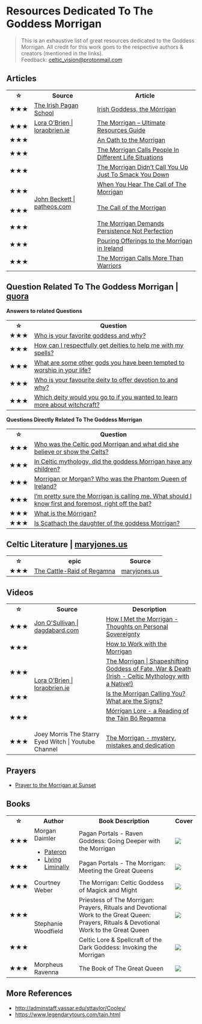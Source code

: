 # Resources Dedicated To The Goddess Morrigan

> This is an exhaustive list of great resources dedicated to the Goddess Morrigan. 
> All credit for this work goes to the respective authors & creators (mentioned in the links).
> <br>Feedback: celtic_vision@protonmail.com


## Articles

<table>
    <tr>
        <th>☆</th>
        <th>Source</th>
        <th>Article</th>
    </tr>
    <tr>
        <td>
            ★★★ 
        </td>
        <td>
            <a href="https://irishpagan.school" target="_blank">The Irish Pagan School</a>
        </td>
        <td>
            <a href="https://irishpagan.school/the-morrigan" target="_blank">Irish Goddess, the Mórrígan</a>
        </td>
    </tr>
    <tr>
        <td>
            ★★★ 
        </td>
        <td>
            <a href="https://loraobrien.ie">Lora O’Brien | loraobrien.ie</a>
        </td>
        <td>
            <a href="https://loraobrien.ie/the-morrigan-resources-guide" target="_blank">The Morrigan – Ultimate Resources Guide</a>
        </td>
    </tr>
    <tr>
        <td>
            ★★★ 
        </td>
        <td rowspan="8">
            <a href="https://www.patheos.com/blogs/johnbeckett">John Beckett | patheos.com</a>
        </td>
        <td>
            <a href="https://www.patheos.com/blogs/johnbeckett/2017/07/an-oath-to-the-morrigan.html">An Oath to the Morrigan</a>
        </td>
    </tr>
    <tr>
        <td>
            ★★★ 
        </td>
        <td>
            <a href="https://www.patheos.com/blogs/johnbeckett/2019/01/the-morrigan-calls-people-in-different-life-situations.html">The Morrigan Calls People In Different Life Situations</a>
        </td>
   <tr>
        <td>
            ★★★ 
        </td>
       <td>
           <a href="https://www.patheos.com/blogs/johnbeckett/2021/07/the-morrigan-didnt-call-you-up-just-to-smack-you-down.html">The Morrigan Didn’t Call You Up Just To Smack You Down</a>
       </td>
   </tr>
   <tr>
        <td>
            ★★★ 
        </td>
       <td>
           <a href="https://www.patheos.com/blogs/johnbeckett/2017/07/hear-call-morrigan.html">When You Hear The Call of The Morrigan</a></p>
       </td>
   </tr>
   <tr>
        <td>
            ★★★ 
        </td>
        <td>
            <a href="https://www.patheos.com/blogs/johnbeckett/2012/07/the-call-of-the-morrigan.html">The Call of the Morrigan</a></p>
        </td>
  </tr>
  <tr>
        <td>
            ★★★ 
        </td>
        <td>
            <a href="https://www.patheos.com/blogs/johnbeckett/2020/01/the-morrigan-demands-persistence-not-perfection.html">The Morrigan Demands Persistence Not Perfection</a>
        </td>
  </tr>
  <tr>
        <td>
            ★★★ 
        </td>
        <td>
            <a href="https://www.patheos.com/blogs/johnbeckett/2018/06/pouring-offerings-to-the-morrigan-in-ireland.html">Pouring Offerings to the Morrigan in Ireland</a>
        </td>
  </tr>
  <tr>
        <td>
            ★★★ 
        </td>
        <td>
            <a href="https://www.patheos.com/blogs/johnbeckett/2018/02/morrigan-calls-warriors.html">The Morrigan Calls More Than Warriors</a>
        </td>
  </tr>
</table>





## Question Related To The Goddess Morrigan | [quora](https://www.quora.com)

**Answers to related Questions**

<table>
    <tr>
        <th>☆</th>
        <th>Question</th>
    </tr>
    <tr>
        <td>
            ★★★ 
        </td>
        <td>            
            <a href="https://rmto.quora.com/Who-is-your-favorite-goddess-and-why-1?ch=10&amp;oid=399459064&amp;share=54cf6cb8&amp;target_type=answer">Who is your favorite goddess and why?</a>
        </td>
    </tr>
    <tr>
        <td>
            ★★★ 
        </td>
        <td>            
            <a href="https://magicmanifestationbalance.quora.com/How-can-I-respectfully-get-deities-to-help-me-with-my-spells-1?ch=10&amp;oid=351630776&amp;share=2e62fb65&amp;target_type=answer">How can I respectfully get deities to help me with my spells?</a>
        </td>
    </tr>
    <tr>
        <td>
            ★★★ 
        </td>
        <td>
<a href="https://rmto.quora.com/What-are-some-other-gods-you-have-been-tempted-to-worship-in-your-life">What are some other gods you have been tempted to worship in your life?</a>
        </td>
    </tr>
    <tr>
        <td>
            ★★★ 
        </td>
        <td>
<a href="https://rmto.quora.com/Who-is-your-favourite-deity-to-offer-devotion-to-and-why">Who is your favourite deity to offer devotion to and why?</a>
        </td>
    </tr>
    <tr>
        <td>
            ★★★ 
        </td>
        <td>
<a href="https://forbiddenknowledge.quora.com/Which-deity-would-you-go-to-if-you-wanted-to-learn-more-about-witchcraft">Which deity would you go to if you wanted to learn more about witchcraft?</a>
        </td>
    </tr>    
 </table>   
 


**Questions Directly Related To The Goddess Morrigan**

<table>
    <tr>
        <th>☆</th>
        <th>Question</th>
    </tr>
    <tr>
        <td>
            ★★★ 
        </td>
        <td>         
<a href="https://www.quora.com/Who-was-the-Celtic-god-Morrigan-and-what-did-she-believe-or-show-the-Celts">Who was the Celtic god Morrigan and what did she believe or show the Celts?</a>
        </td>
    </tr>
    <tr>
        <td>
            ★★★ 
        </td>
        <td>            
            <a href="https://www.quora.com/In-Celtic-mythology-did-the-goddess-Morrigan-have-any-children">In Celtic mythology, did the goddess Morrigan have any children?</a>
        </td>
    </tr>
    <tr>
        <td>
            ★★★ 
        </td>
        <td>
<a href="https://www.quora.com/Morrigan-or-Morgan-Who-was-the-Phantom-Queen-of-Ireland">Morrigan or Morgan? Who was the Phantom Queen of Ireland?</a>
        </td>
    </tr>
    <tr>
        <td>
            ★★★ 
        </td>
        <td>
<a href="https://www.quora.com/I-m-pretty-sure-the-Morrigan-is-calling-me-What-should-I-know-first-and-foremost-right-off-the-bat">I’m pretty sure the Morrigan is calling me. What should I know first and foremost, right off the bat?</a>
        </td>
    </tr>
    <tr>
        <td>
            ★★★ 
        </td>
        <td>
<a href="https://www.quora.com/What-is-the-M%C3%B3rrigan">What is the Mórrigan?</a>
        </td>
    </tr>
    <tr>
        <td>
            ★★★ 
        </td>
        <td>
<a href="https://www.quora.com/Is-Scathach-the-daughter-of-the-goddess-Morrigan">Is Scathach the daughter of the goddess Morrigan?</a>
        </td>
    </tr>
 </table>  

 
## Celtic Literature | [maryjones.us](https://www.maryjones.us/ctexts)

<table>
    <tr>
        <th>☆</th>
        <th>epic</th>
        <th>Source</th>
    </tr>
    <tr>
        <td>
            ★★★ 
        </td>
        <td>
            <a href="https://www.maryjones.us/ctexts/regamna.html" target="_blank">The Cattle-Raid of Regamna</a>
        </td>
        <td>
            <a href="https://www.maryjones.us">maryjones.us</a>
        </td>
    </tr>
</table> 


## Videos

<table>
    <tr>
        <th>☆</th>
        <th>Source</th>
        <th>Description</th>
    </tr>
    <tr>
        <td>
            ★★★ 
        </td>
        <td>
           <a href="https://www.dagdabard.com">Jon O'Sullivan | dagdabard.com</a>
        </td>
        <td>
            <a href="https://www.youtube.com/watch?v=FVSrRY38bjA">How I Met the Morrigan - Thoughts on Personal Sovereignty</a>
        </td>
    </tr>
    <tr>
        <td>
            ★★★ 
        </td>
        <td rowspan="4">
           <a href="https://loraobrien.ie">Lora O’Brien | loraobrien.ie</a>
        </td>
        <td>
            <a href="https://www.youtube.com/watch?v=RakzNrRCjXk">How to Work with the Morrigan</a>
        </td>
    </tr>
    <tr>
        <td>
            ★★★ 
        </td>
        <td>
          <a href="https://www.youtube.com/watch?v=TR5_7i_k-Rc">The Morrigan | Shapeshifting Goddess of Fate, War &amp; Death (Irish - Celtic Mythology with a Native!)</a>
        </td>
    </tr>
    <tr>
        <td>
            ★★★ 
        </td>
        <td>
          <a href="https://www.youtube.com/watch?v=C0KW6iNlGtg">Is the Morrigan Calling You? What are the Signs?</a>
        </td>
  </tr>
  <tr>
        <td>
            ★★★ 
        </td>
        <td>
          <a href="https://www.youtube.com/watch?v=M9DKSCbrpiI">Mórrígan Lore - a Reading of the Táin Bó Regamna</a></p>
        </td>
  </tr>
  <tr>
        <td>
            ★★★ 
        </td>
        <td>
           Joey Morris The Starry Eyed Witch | Youtube Channel
        </td>
        <td>
            <a href="https://www.youtube.com/watch?v=4t6MB9MF4i4">The Morrigan - mystery, mistakes and dedication</a>
        </td>
    </tr>
</table> 


## Prayers
- [Prayer to the Morrigan at Sunset](https://loraobrien.ie/morrigan-prayer)


## Books
<table>
    <tr>
        <th>☆</th>
        <th>Author</th>
        <th>Book Description</th>
        <th>Cover</th>
    </tr>
    <tr>
        <td>
            ★★★ 
        </td>
        <td rowspan="2">
            Morgan Daimler <br>
            <ul>
                <li>
                    <a href="https://www.patreon.com/morgandaimler">Pateron</a>
                </li>
                <li>
                    <a href="https://lairbhan.blogspot.com">Living Liminally</a>      
                </li>
            </ul>
        </td>
        <td>
            Pagan Portals - Raven Goddess: Going Deeper with the Morrigan
        </td>
        <td>
            <img src="https://m.media-amazon.com/images/P/1789044863.01._SCLZZZZZZZ_SX500_.jpg">
        </td>
    </tr>
    <tr>
        <td>
            ★★★ 
        </td>
        <td>
            Pagan Portals - The Morrigan: Meeting the Great Queens
        </td>
        <td>
            <img src="https://m.media-amazon.com/images/P/1782798331.01._SCLZZZZZZZ_SX500_.jpg">
        </td>
    </tr>
    <tr>
        <td>
            ★★★ 
        </td>
        <td>
            Courtney Weber
        </td>
        <td>
            The Morrigan: Celtic Goddess of Magick and Might
        </td>
        <td>
            <img src="https://m.media-amazon.com/images/P/1578636639.01._SCLZZZZZZZ_SX500_.jpg">
        </td>
    </tr>
    <tr>
        <td>
            ★★★ 
        </td>
        <td rowspan="2">
            Stephanie Woodfield
        </td>
        <td>
            Priestess of The Morrigan: Prayers, Rituals and Devotional Work to the Great Queen: Prayers, Rituals & Devotional Work to the Great Queen
        </td>
        <td>
            <img src="https://m.media-amazon.com/images/P/0738766658.01._SCLZZZZZZZ_SX500_.jpg">
        </td>
    </tr>
    <tr>
        <td>
            ★★★ 
        </td>
        <td>
            Celtic Lore & Spellcraft of the Dark Goddess: Invoking the Morrigan
        </td>
        <td>
            <img src="https://m.media-amazon.com/images/P/0738727679.01._SCLZZZZZZZ_SX500_.jpg">
        </td>
    </tr>
    <tr>
        <td>
            ★★★ 
        </td>
        <td>
            Morpheus Ravenna
        </td>
        <td>
            The Book of The Great Queen
        </td>
        <td>
            <img src="https://m.media-amazon.com/images/I/519wZRFooVL._SX348_BO1,204,203,200_.jpg">
        </td>
    </tr>
</table> 

## More References
- <http://adminstaff.vassar.edu/sttaylor/Cooley/>
- <https://www.legendarytours.com/tain.html>
 
